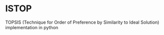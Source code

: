 # ISTOP
TOPSIS (Technique for Order of Preference by Similarity to Ideal Solution) implementation in python

